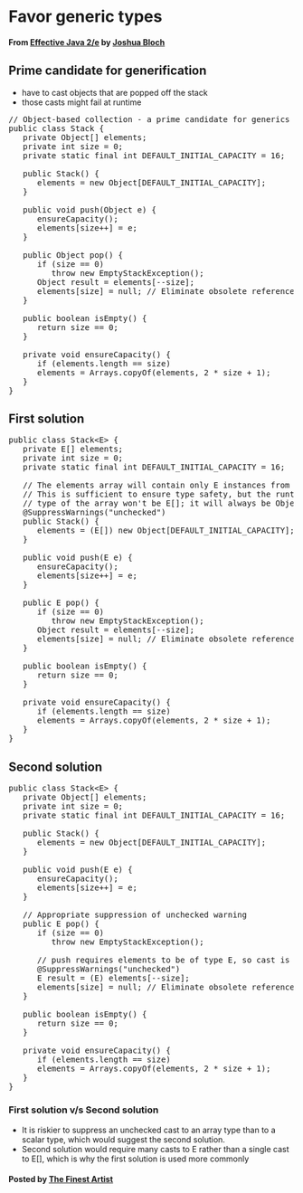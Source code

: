 # Favor generic types

#### From <u>[Effective Java 2/e](https://books.google.co.kr/books/about/Effective_Java.html?id=ka2VUBqHiWkC&hl=en)</u> by <u>[Joshua Bloch](https://en.wikipedia.org/wiki/Joshua_Bloch)</u>

## Prime candidate for generification
* have to cast objects that are popped off the stack
* those casts might fail at runtime
<pre class="prettyprint">
// Object-based collection - a prime candidate for generics
public class Stack {
   private Object[] elements;
   private int size = 0;
   private static final int DEFAULT_INITIAL_CAPACITY = 16;

   public Stack() {
      elements = new Object[DEFAULT_INITIAL_CAPACITY];
   }

   public void push(Object e) {
      ensureCapacity();
      elements[size++] = e;
   }

   public Object pop() {
      if (size == 0)
         throw new EmptyStackException();
      Object result = elements[--size];
      elements[size] = null; // Eliminate obsolete reference return result;
   }

   public boolean isEmpty() {
      return size == 0;
   }

   private void ensureCapacity() {
      if (elements.length == size)
      elements = Arrays.copyOf(elements, 2 * size + 1);
   }
}
</pre>

## First solution
<pre class="prettyprint">
public class Stack&lt;E&gt; {
   private E[] elements;
   private int size = 0;
   private static final int DEFAULT_INITIAL_CAPACITY = 16;

   // The elements array will contain only E instances from push(E)
   // This is sufficient to ensure type safety, but the runtime
   // type of the array won't be E[]; it will always be Object[]!
   @SuppressWarnings("unchecked")
   public Stack() {
      elements = (E[]) new Object[DEFAULT_INITIAL_CAPACITY];
   }

   public void push(E e) {
      ensureCapacity();
      elements[size++] = e;
   }

   public E pop() {
      if (size == 0)
         throw new EmptyStackException();
      Object result = elements[--size];
      elements[size] = null; // Eliminate obsolete reference return result;
   }

   public boolean isEmpty() {
      return size == 0;
   }

   private void ensureCapacity() {
      if (elements.length == size)
      elements = Arrays.copyOf(elements, 2 * size + 1);
   }
}
</pre>

## Second solution
<pre class="prettyprint">
public class Stack&lt;E&gt; {
   private Object[] elements;
   private int size = 0;
   private static final int DEFAULT_INITIAL_CAPACITY = 16;

   public Stack() {
      elements = new Object[DEFAULT_INITIAL_CAPACITY];
   }

   public void push(E e) {
      ensureCapacity();
      elements[size++] = e;
   }

   // Appropriate suppression of unchecked warning
   public E pop() {
      if (size == 0)
         throw new EmptyStackException();

      // push requires elements to be of type E, so cast is correct
      @SuppressWarnings("unchecked")
      E result = (E) elements[--size];
      elements[size] = null; // Eliminate obsolete reference return result;
   }

   public boolean isEmpty() {
      return size == 0;
   }

   private void ensureCapacity() {
      if (elements.length == size)
      elements = Arrays.copyOf(elements, 2 * size + 1);
   }
}
</pre>

### First solution v/s Second solution
* It is riskier to suppress an unchecked cast to an array type than to a scalar type, which would suggest the second solution.
* Second solution would require many casts to E rather than a single cast to E[], which is why the first solution is used more commonly

#### Posted by <u>[The Finest Artist](http://thefinestartist.com)</u>
